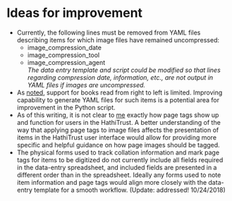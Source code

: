 # Ideas for improvement
- Currently, the following lines must be removed from YAML files describing items for which image files have remained uncompressed:
   - image_compression_date
   - image_compression_tool
   - image_compression_agent  
   *The data entry template and script could be modified so that lines regarding compression date, information, etc., are not output in YAML files if images are uncompressed.*
- As [noted](https://github.com/ries07uw/HathiTrustYAMLgenerator/blob/master/HowTo.md#note), support for books read from right to left is limited. Improving capability to generate YAML files for such items is a potential area for improvement in the Python script.
- As of this writing, it is not clear to [me](https://github.com/briesenberg07) exactly how page tags show up and function for users in the HathiTrust. A better understanding of the way that applying page tags to image files affects the presentation of items in the HathiTrust user interface would allow for providing more specific and helpful guidance on how page images should be tagged.
- The physical forms used to track collation information and mark page tags for items to be digitized do not currently include all fields required in the data-entry spreadsheet, and included fields are presented in a different order than in the spreadsheet. Ideally any forms used to note item information and page tags would align more closely with the data-entry template for a smooth workflow. (Update: addressed! 10/24/2018)

